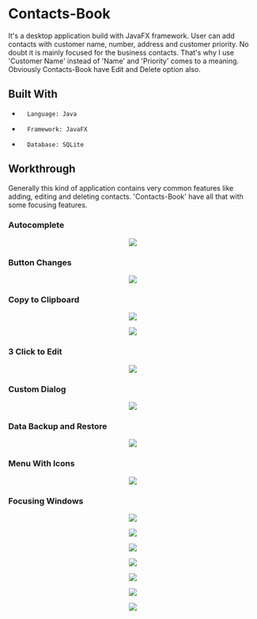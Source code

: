 # Contacts-Book
It's a desktop application build with JavaFX framework. User can add contacts with customer name, number, address and customer priority. No doubt it is mainly focused for the business contacts. That's why I use 'Customer Name' instead of 'Name' and 'Priority' comes to a meaning. Obviously Contacts-Book have Edit and Delete option also. 

## Built With
-		Language: Java
-		Framework: JavaFX
-		Database: SQLite

## Workthrough
Generally this kind of application contains very common features like adding, editing and deleting contacts. 'Contacts-Book' have all that with some focusing features. 

### Autocomplete 
<p align="center">
  <img src="/files/autosuggestions.png?raw=true">
</p>

### Button Changes 
<p align="center">
  <img src="/files/btnChanges.png?raw=true">
</p>

### Copy to Clipboard
<p align="center">
  <img src="/files/copy.png?raw=true">
</p>
<p align="center">
  <img src="/files/past.png?raw=true">
</p>

### 3 Click to Edit
<p align="center">
  <img src="/files/3click.png?raw=true">
</p>

### Custom Dialog
<p align="center">
  <img src="/files/dialogs.png?raw=true">
</p>

### Data Backup and Restore
<p align="center">
  <img src="/files/backup.png?raw=true">
</p>

### Menu With Icons
<p align="center">
  <img src="/files/menu.png?raw=true">
</p>

### Focusing Windows
<p align="center">
  <img src="/files/signIn.png?raw=true">
</p>
<p align="center">
  <img src="/files/dashboard.png?raw=true">
</p>
<p align="center">
  <img src="/files/addNewContacts.png?raw=true">
</p>
<p align="center">
  <img src="/files/contactsList.png?raw=true">
</p>
<p align="center">
  <img src="/files/update.png?raw=true">
</p>
<p align="center">
  <img src="/files/delete.png?raw=true">
</p>
<p align="center">
  <img src="/files/backupwindow.png?raw=true">
</p>

